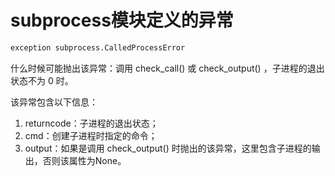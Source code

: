 # subprocess模块定义的异常
```python
exception subprocess.CalledProcessError
```
什么时候可能抛出该异常：调用 check_call() 或 check_output() ，子进程的退出状态不为 0 时。

该异常包含以下信息：

1. returncode：子进程的退出状态；
2. cmd：创建子进程时指定的命令；
3. output：如果是调用 check_output() 时抛出的该异常，这里包含子进程的输出，否则该属性为None。
 